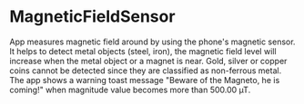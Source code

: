 # MagneticFieldSensor
App measures magnetic field around by using the phone's magnetic sensor. 
It helps to detect metal objects (steel, iron), the magnetic field level will increase when the metal object or a magnet is near. 
Gold, silver or copper coins cannot be detected since they are classified as non-ferrous metal.
The app shows a warning toast message "Beware of the Magneto, he is coming!" when magnitude value becomes more than 500.00 µT.

